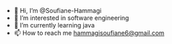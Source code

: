 - 👋 Hi, I’m @Soufiane-Hammagi
- 👀 I’m interested in software engineering
- 🌱 I’m currently learning java
- 📫 How to reach me hammagisoufiane6@gmail.com

<!---
Soufiane-hamaji/Soufiane-hamaji is a ✨ special ✨ repository because its `README.md` (this file) appears on your GitHub profile.
You can click the Preview link to take a look at your changes.
--->
